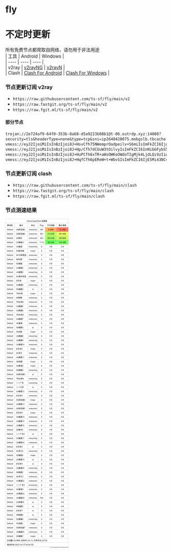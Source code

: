# fly
# 不定时更新
所有免费节点都爬取自网络，请勿用于非法用途  
|  工具  | Android  | Windows  |  
|  ----  | ----   | ----  |  
| v2ray  | [v2rayNG](https://github.com/2dust/v2rayNG/releases) | [v2rayN](https://github.com/2dust/v2rayN/releases) |  
| Clash  | [Clash For Android](https://github.com/Kr328/ClashForAndroid/releases) | [Clash For Windows](https://github.com/Fndroid/clash_for_windows_pkg/releases) | 
  
### 节点更新订阅  v2ray
- `https://raw.githubusercontent.com/ts-sf/fly/main/v2`  
- `https://raw.fastgit.org/ts-sf/fly/main/v2`  
- `https://raw.fgit.ml/ts-sf/fly/main/v2`  
#### 部分节点  
``` 
trojan://2e724af9-64f0-353b-8a68-d5a9223b08b1@t-06.outrdp.xyz:14008?security=tls&headerType=none&type=tcp&sni=ip2648428075.mobgslb.tbcache.com&host=#%F0%9F%87%B8%F0%9F%87%ACSG%E6%96%B0%E5%8A%A0%E5%9D%A1
vmess://eyJ2IjoiMiIsInBzIjoi8J+HsvCfh75NWemprOadpeilv+S6miIsImFkZCI6IjgwNG15LmZyOTlrdC50b3AiLCJwb3J0IjoiODAiLCJpZCI6ImFkMTNmNTc0LWY2YjctNDI3ZS1iYjI5LTIyNGEwN2M1NmQxMCIsImFpZCI6IjAiLCJzY3kiOiJhdXRvIiwibmV0Ijoid3MiLCJ0eXBlIjoibm9uZSIsImhvc3QiOiI4MDRteS5mcjk5a3QudG9wIiwicGF0aCI6Ii9yZGciLCJ0bHMiOiJ0bHMiLCJzbmkiOiIiLCJ0ZXN0X25hbWUiOiJNWemprOadpeilv+S6miJ9
vmess://eyJ2IjoiMiIsInBzIjoi8J+Hp/Cfh7dCUuW3tOilvyIsImFkZCI6InNibGFybS5rYW9sbGwudGVjaCIsInBvcnQiOiI4MCIsImlkIjoiMWRhOWQ0MTItYmViMS00OGNmLWFjM2UtZWJjMTY0MDM0NDdiIiwiYWlkIjoiMCIsInNjeSI6ImF1dG8iLCJuZXQiOiJ3cyIsInR5cGUiOiJub25lIiwiaG9zdCI6InNibGFybS5rYW9sbGwudGVjaCIsInBhdGgiOiIvIiwidGxzIjoiIiwic25pIjoiIiwidGVzdF9uYW1lIjoiQlLlt7Topb8ifQ==
vmess://eyJ2IjoiMiIsInBzIjoi8J+HuPCfh6xTR+aWsOWKoOWdoTIgMjk4LjdLQi9zIiwiYWRkIjoic2k0Y28uMDl2cG4uY29tIiwicG9ydCI6IjgwIiwiaWQiOiIwMzRmN2U4OC01NjFhLTRmYjktYjkxNy00YWIzMzQzYjY3NTUiLCJhaWQiOiIwIiwic2N5IjoiYXV0byIsIm5ldCI6IndzIiwidHlwZSI6Im5vbmUiLCJob3N0Ijoic2k0Y28uMDl2cG4uY29tIiwicGF0aCI6Ii92bWVzcy8iLCJ0bHMiOiIiLCJzbmkiOiJzaTRjby4wOXZwbi5jb20iLCJ0ZXN0X25hbWUiOiJTR+aWsOWKoOWdoTIifQ==
vmess://eyJ2IjoiMiIsInBzIjoi8J+HqfCfh6pEReW+t+WbvSIsImFkZCI6IjE5Mi43NC4yMzIuMjM5IiwicG9ydCI6IjQ0MyIsImlkIjoiNDE4MDQ4YWYtYTI5My00Yjk5LTliMGMtOThjYTM1ODBkZDI0IiwiYWlkIjoiNjQiLCJzY3kiOiJhdXRvIiwibmV0Ijoid3MiLCJ0eXBlIjoibm9uZSIsImhvc3QiOiJ3d3cuNTQwOTI0MTUueHl6IiwicGF0aCI6Ii9wYXRoLzE2OTE1NTg4MzkxMzMiLCJ0bHMiOiJ0bHMiLCJzbmkiOiIiLCJ0ZXN0X25hbWUiOiJEReW+t+WbvSJ9
```
### 节点更新订阅  clash
- `https://raw.githubusercontent.com/ts-sf/fly/main/clash`  
- `https://raw.fastgit.org/ts-sf/fly/main/clash`  
- `https://raw.fgit.ml/ts-sf/fly/main/clash`  

### 节点测速结果
![image](traffic.png)
